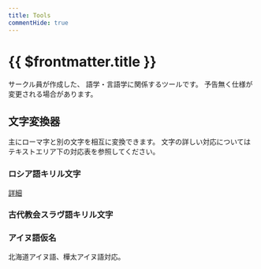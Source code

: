 ```yaml
---
title: Tools
commentHide: true
---
```


# {{ $frontmatter.title }}

サークル員が作成した、
語学・言語学に関係するツールです。
予告無く仕様が変更される場合があります。

## 文字変換器

主にローマ字と別の文字を相互に変換できます。
文字の詳しい対応についてはテキストエリア下の対応表を参照してください。

### ロシア語キリル文字

[詳細](/docs/rus/index.html#ラテン文字・ロシア語キリル文字変換器)

<!-- markdownlint-disable MD033 -->
<HLConverter src="/conv/rus.csv" />
<!-- markdownlint-enable MD033 -->

### 古代教会スラヴ語キリル文字

<!-- markdownlint-disable MD033 -->
<HLConverter src="/conv/chu.csv" />
<!-- markdownlint-enable MD033 -->

### アイヌ語仮名

北海道アイヌ語、樺太アイヌ語対応。

<!-- markdownlint-disable MD033 -->
<HLConverter src="/conv/ain.csv" />
<!-- markdownlint-enable MD033 -->
